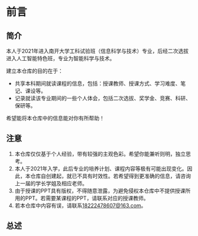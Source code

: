 # 前言

## 简介

本人于2021年进入南开大学工科试验班（信息科学与技术）专业，后经二次选拔进入人工智能特色班，专业为智能科学与技术。

建立本仓库的目的在于：

* 共享本科期间就读课程的信息，包括：授课教师、授课方式、学习难度、笔记、课设等。
* 记录就读该专业期间的一些个人体会，包括二次选拔、奖学金、竞赛、科研、保研等。

希望能将本仓库中的信息能对你有所帮助！

## 注意

1. 本仓库仅仅基于个人经验，带有较强的主观色彩。希望你能兼听则明，独立思考。
2. 本人于2021年入学，此后专业的培养计划、课程内容等极有可能出现变化。因此，本仓库自创建起，就已不具有时效性。若希望得到更准确的信息，请咨询上一届的学长学姐及相应老师。
3. 由于授课的PPT具有版权，不得随意泄露，为避免侵权本仓库中不提供授课所用的PPT。若需要某课程的PPT，请联系对应的授课教师。
4. 若本仓库中内容有误，请联系<18222478607@163.com>。

## 总述